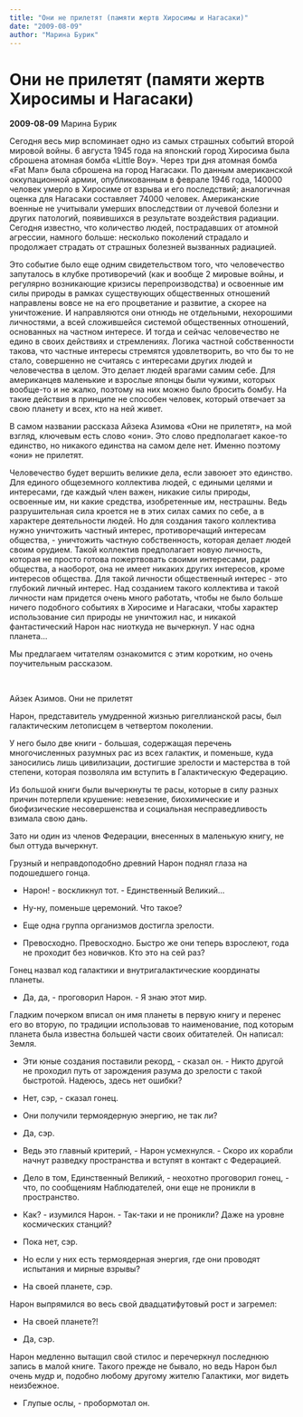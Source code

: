 ```yaml
---
title: "Они не прилетят (памяти жертв Хиросимы и Нагасаки)"
date: "2009-08-09"
author: "Марина Бурик"
---
```


# Они не прилетят (памяти жертв Хиросимы и Нагасаки)

**2009-08-09** Марина Бурик

Сегодня весь мир вспоминает одно из самых страшных событий второй мировой войны. 6 августа 1945 года  на японский город Хиросима была сброшена  атомная бомба  «Little Boy». Через три дня атомная бомба «Fat Man» была сброшена на город Нагасаки. По данным американской оккупационной армии, опубликованным в феврале 1946 года, 140000 человек умерло в Хиросиме от взрыва и его последствий; аналогичная оценка для Нагасаки составляет 74000 человек. Американские военные не учитывали умерших впоследствии от лучевой болезни и других патологий, появившихся в результате воздействия радиации. Сегодня известно, что количество людей, пострадавших от атомной агрессии, намного больше: несколько поколений страдало и продолжает страдать от страшных болезней вызванных радиацией.

Это событие было еще одним свидетельством того, что человечество запуталось в клубке противоречий (как и вообще 2 мировые войны, и регулярно возникающие кризисы перепроизводства) и освоенные им силы природы в рамках существующих общественных отношений направлены вовсе не на его процветание и развитие, а скорее на уничтожение. И направляются они отнюдь не отдельными, нехорошими личностями, а всей сложившейся системой общественных отношений, основанных на частном интересе. И тогда и сейчас человечество не едино в своих действиях и стремлениях. Логика частной собственности такова, что частные интересы стремятся удовлетворить, во что бы то не стало, совершенно не считаясь с интересами других людей и человечества в целом. Это делает людей врагами самим себе. Для американцев маленькие и взрослые японцы были чужими, которых вообще-то и не жалко, поэтому на них можно было бросить бомбу. На такие действия в принципе не способен человек, который отвечает за свою планету и всех, кто на ней живет.

В самом названии рассказа Айзека  Азимова «Они не прилетят»,  на мой взгляд, ключевым есть слово «они». Это слово предполагает какое-то единство, но никакого единства на самом деле нет. Именно поэтому «они» не прилетят.

Человечество будет вершить великие дела, если завоюет это единство. Для единого общеземного коллектива людей, с едиными  целями и интересами, где каждый член важен, никакие силы природы, освоенные им, ни какие средства, изобретенные им, нестрашны. Ведь разрушительная сила кроется не в этих силах самих по себе, а в характере деятельности людей. Но для создания такого коллектива нужно уничтожить частный интерес, противоречащий интересам общества, - уничтожить частную собственность, которая делает людей своим орудием. Такой коллектив предполагает новую личность, которая не просто готова пожертвовать своими интересами, ради общества, а наоборот, она не имеет никаких других интересов, кроме интересов общества. Для такой личности общественный интерес - это глубокий личный интерес. Над созданием такого коллектива и такой личности нам придется очень много работать, чтобы не было больше ничего подобного событиях в Хиросиме и Нагасаки,  чтобы характер использование сил природы не уничтожил нас, и никакой фантастический Нарон нас ниоткуда не вычеркнул. У нас одна планета...

Мы предлагаем читателям ознакомится с этим коротким, но очень поучительным рассказом.

 

Айзек Азимов. Они не прилетят

Нарон, представитель умудренной жизнью ригеллианской расы, был галактическим летописцем в четвертом поколении.

У него было две книги - большая, содержащая перечень многочисленных разумных рас из всех галактик, и поменьше, куда заносились лишь цивилизации, достигшие зрелости и мастерства в той степени, которая позволяла им вступить в Галактическую Федерацию.

Из большой книги были вычеркнуты те расы, которые в силу разных причин потерпели крушение: невезение, биохимические и биофизические несовершенства и социальная несправедливость взимала свою дань.

Зато ни один из членов Федерации, внесенных в маленькую книгу, не был оттуда вычеркнут.

Грузный и неправдоподобно древний Нарон поднял глаза на подошедшего гонца.

- Нарон! - воскликнул тот. - Единственный Великий...

- Ну-ну, поменьше церемоний. Что такое?

- Еще одна группа организмов достигла зрелости.

- Превосходно. Превосходно. Быстро же они теперь взрослеют, года не проходит без новичков. Кто это на сей раз?

Гонец назвал код галактики и внутригалактические координаты планеты.

- Да, да, - проговорил Нарон. - Я знаю этот мир.

Гладким почерком вписал он имя планеты в первую книгу и перенес его во вторую, по традиции использовав то наименование, под которым планета была известна большей части своих обитателей. Он написал: Земля.

- Эти юные создания поставили рекорд, - сказал он. - Никто другой не проходил путь от зарождения разума до зрелости с такой быстротой. Надеюсь, здесь нет ошибки?

- Нет, сэр, - сказал гонец.

- Они получили термоядерную энергию, не так ли?

- Да, сэр.

- Ведь это главный критерий, - Нарон усмехнулся. - Скоро их корабли начнут разведку пространства и вступят в контакт с Федерацией.

- Дело в том, Единственный Великий, - неохотно проговорил гонец, - что, по сообщениям Наблюдателей, они еще не проникли в пространство.

- Как? - изумился Нарон. - Так-таки и не проникли? Даже на уровне космических станций?

- Пока нет, сэр.

- Но если у них есть термоядерная энергия, где они проводят испытания и мирные взрывы?

- На своей планете, сэр.

Нарон выпрямился во весь свой двадцатифутовый рост и загремел:

- На своей планете?!

- Да, сэр.

Нарон медленно вытащил свой стилос и перечеркнул последнюю запись в малой книге. Такого прежде не бывало, но ведь Нарон был очень мудр и, подобно любому другому жителю Галактики, мог видеть неизбежное.

- Глупые ослы, - пробормотал он.
